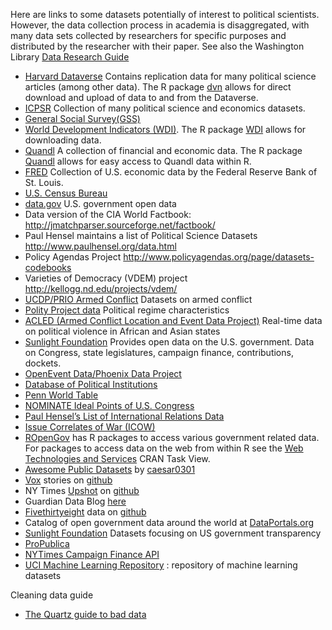 <!--
.. title: List of Data
-->

Here are links to some datasets potentially of interest to political scientists. However, the data collection process in academia is disaggregated, with many data sets collected by researchers for specific purposes and distributed by the researcher with their paper. 
See also the Washington Library [Data Research Guide](http://guides.lib.uw.edu/c.php?g=341607&p=2299327)

- [Harvard Dataverse](https://dataverse.harvard.edu/) Contains replication data for many political science articles (among other data). The R package [dvn](https://cran.r-project.org/web/packages/dvn/index.html) allows for direct download and upload of data to and from the Dataverse.
- [ICPSR](http://www.icpsr.umich.edu/icpsrweb/landing.jsp) Collection of many political science and economics datasets.
- [General Social Survey(GSS)](http://www3.norc.org/GSS+Website/)
- [World Development Indicators (WDI)](http://data.worldbank.org/data-catalog/world-development-indicators). The R package [WDI](https://cran.r-project.org/web/packages/WDI/index.html) allows for downloading data.
- [Quandl](https://www.quandl.com/) A collection of financial and economic data. The R package [Quandl](https://www.quandl.com/tools/r) allows for easy access to Quandl data within R.
- [FRED](https://research.stlouisfed.org/fred2/) Collection of U.S. economic data by the Federal Reserve Bank of St. Louis.
- [U.S. Census Bureau](http://www.census.gov/) 
- [data.gov](https://cran.r-project.org/web/views/WebTechnologies.html) U.S. government open data
- Data version of the CIA World Factbook: <http://jmatchparser.sourceforge.net/factbook/>
- Paul Hensel maintains a list of Political Science Datasets <http://www.paulhensel.org/data.html>
- Policy Agendas Project <http://www.policyagendas.org/page/datasets-codebooks>
- Varieties of Democracy (VDEM) project <http://kellogg.nd.edu/projects/vdem/>
- [UCDP/PRIO Armed Conflict](http://www.pcr.uu.se/research/ucdp/datasets/ucdp_prio_armed_conflict_dataset/) Datasets on armed conflict
- [Polity Project data](http://www.systemicpeace.org/polity/polity4.htm) Political regime characteristics
- [ACLED (Armed Conflict Location and Event Data Project)](http://www.acleddata.com/data/) Real-time data on political violence in African and Asian states
- [Sunlight Foundation](http://sunlightfoundation.com/) Provides open data on the U.S. government. Data on Congress, state legislatures, campaign finance, contributions, dockets.
- [OpenEvent Data/Phoenix Data Project](http://openeventdata.org/datasets/OEDA.datasets.php)
- [Database of Political Institutions](http://econ.worldbank.org/WBSITE/EXTERNAL/EXTDEC/EXTRESEARCH/0,,contentMDK:20649465~pagePK:64214825~piPK:64214943~theSitePK:469382,00.html)
- [Penn World Table](http://cid.econ.ucdavis.edu/pwt.html)
- [NOMINATE Ideal Points of U.S. Congress](http://voteview.com/)
- [Paul Hensel&rsquo;s List of International Relations Data](http://www.paulhensel.org/data.html)
- [Issue Correlates of War (ICOW)](http://www.paulhensel.org/icow.html)
- [ROpenGov](https://ropengov.github.io/) has R packages to access various government related data. For packages to access data on the web from within R see the [Web Technologies and Services](https://cran.r-project.org/web/views/WebTechnologies.html) CRAN Task View.
- [Awesome Public Datasets](https://github.com/caesar0301/awesome-public-datasets) by [caesar0301](https://github.com/caesar0301)
- [Vox](http://www.vox.com/) stories on [github](https://github.com/voxmedia/data-projects)
- NY Times [Upshot](http://www.nytimes.com/upshot/) on [github](https://github.com/TheUpshot)
- Guardian Data Blog [here](http://www.theguardian.com/news/datablog/interactive/2013/jan/14/all-our-datasets-index)
- [Fivethirtyeight](http://fivethirtyeight.com) data on [github](https://github.com/fivethirtyeight/data)
- Catalog of open government data around the world at [DataPortals.org](http://dataportals.org)
- [Sunlight Foundation](http://sunlightfoundation.com/)  Datasets focusing on US government transparency
- [ProPublica](https://www.propublica.org/data/)
- [NYTimes Campaign Finance API](http://developer.nytimes.com/docs/campaign_finance_api/)
- [UCI Machine Learning Repository](http://archive.ics.uci.edu/ml/) : repository of machine learning datasets

Cleaning data guide

- [The Quartz guide to bad data](https://github.com/Quartz/bad-data-guide)
